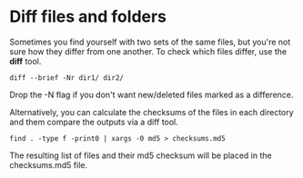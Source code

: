 # Diff files and folders

Sometimes you find yourself with two sets of the same files, but you're not sure how they differ from one another. To check which files differ, use the **diff** tool.

    diff --brief -Nr dir1/ dir2/


Drop the -N flag if you don't want new/deleted files marked as a difference.

Alternatively, you can calculate the checksums of the files in each directory and them compare the outputs via a diff tool.

    find . -type f -print0 | xargs -0 md5 > checksums.md5

The resulting list of files and their md5 checksum will be placed in the checksums.md5 file.